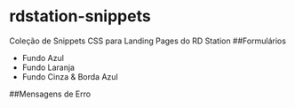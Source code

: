 rdstation-snippets
==================

Coleção de Snippets CSS para Landing Pages do RD Station
##Formulários

 - Fundo Azul
 - Fundo Laranja
 - Fundo Cinza & Borda Azul

##Mensagens de Erro
